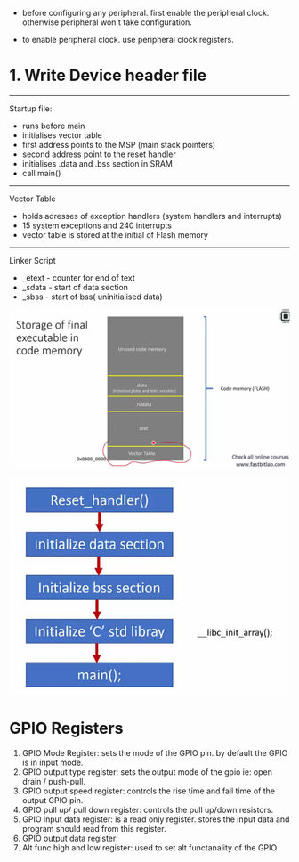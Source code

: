 - before configuring any peripheral. first enable the peripheral clock. otherwise peripheral won't take configuration.

- to enable peripheral clock. use peripheral clock registers.

# 1. Write Device header file 

-----
Startup file:
- runs before main
- initialises vector table
- first address points to the MSP (main stack pointers)
- second address point to the reset handler
- initialises .data and .bss section in SRAM
- call main()


---------------
Vector Table
- holds adresses of exception handlers (system handlers and interrupts)
- 15 system exceptions and 240 interrupts
- vector table is stored at the initial of Flash memory


-------------------
Linker Script
- _etext - counter for end of text
- _sdata - start of data section
- _sbss - start of bss( uninitialised data)

![alt text](image-1.png)

![alt text](image-2.png)


# GPIO Registers

1. GPIO Mode Register: sets the mode of the GPIO pin. by default the GPIO is in input mode. 
2. GPIO output type register: sets the output mode of the gpio ie: open drain / push-pull.
3. GPIO output speed register: controls the rise time and fall time of the output GPIO pin.
4. GPIO pull up/ pull down register: controls the pull up/down resistors.
5. GPIO input data register: is a read only register. stores the input data and program should read from this register.
6. GPIO output data register:
7. Alt func high and low register: used to set alt functanality of the GPIO